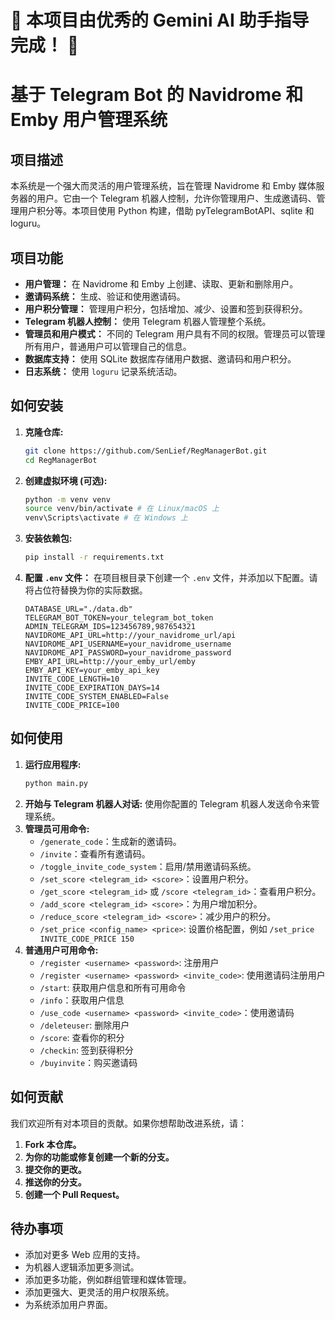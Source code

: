 # 🚀 本项目由优秀的 Gemini AI 助手指导完成！ 🤖

# 基于 Telegram Bot 的 Navidrome 和 Emby 用户管理系统

## 项目描述

本系统是一个强大而灵活的用户管理系统，旨在管理 Navidrome 和 Emby 媒体服务器的用户。它由一个 Telegram 机器人控制，允许你管理用户、生成邀请码、管理用户积分等。本项目使用 Python 构建，借助 pyTelegramBotAPI、sqlite 和 loguru。

## 项目功能

-   **用户管理：** 在 Navidrome 和 Emby 上创建、读取、更新和删除用户。
-   **邀请码系统：** 生成、验证和使用邀请码。
-   **用户积分管理：** 管理用户积分，包括增加、减少、设置和签到获得积分。
-   **Telegram 机器人控制：** 使用 Telegram 机器人管理整个系统。
-  **管理员和用户模式：** 不同的 Telegram 用户具有不同的权限。管理员可以管理所有用户，普通用户可以管理自己的信息。
-   **数据库支持：** 使用 SQLite 数据库存储用户数据、邀请码和用户积分。
-   **日志系统：** 使用 `loguru` 记录系统活动。

## 如何安装

1.  **克隆仓库:**
    ```bash
    git clone https://github.com/SenLief/RegManagerBot.git
    cd RegManagerBot
    ```
2.  **创建虚拟环境 (可选):**
    ```bash
    python -m venv venv
    source venv/bin/activate # 在 Linux/macOS 上
    venv\Scripts\activate # 在 Windows 上
    ```
3.  **安装依赖包:**
    ```bash
    pip install -r requirements.txt
    ```
4.  **配置 `.env` 文件：** 在项目根目录下创建一个 `.env` 文件，并添加以下配置。请将占位符替换为你的实际数据。
    ```
    DATABASE_URL="./data.db"
    TELEGRAM_BOT_TOKEN=your_telegram_bot_token
    ADMIN_TELEGRAM_IDS=123456789,987654321
    NAVIDROME_API_URL=http://your_navidrome_url/api
    NAVIDROME_API_USERNAME=your_navidrome_username
    NAVIDROME_API_PASSWORD=your_navidrome_password
    EMBY_API_URL=http://your_emby_url/emby
    EMBY_API_KEY=your_emby_api_key
    INVITE_CODE_LENGTH=10
    INVITE_CODE_EXPIRATION_DAYS=14
    INVITE_CODE_SYSTEM_ENABLED=False
    INVITE_CODE_PRICE=100
    ```

## 如何使用

1.  **运行应用程序:**
    ```bash
    python main.py
    ```
2.  **开始与 Telegram 机器人对话:** 使用你配置的 Telegram 机器人发送命令来管理系统。
3.  **管理员可用命令:**
    -   `/generate_code`：生成新的邀请码。
    -   `/invite`：查看所有邀请码。
    -   `/toggle_invite_code_system`：启用/禁用邀请码系统。
    -   `/set_score <telegram_id> <score>`：设置用户积分。
    -   `/get_score <telegram_id>` 或 `/score <telegram_id>`：查看用户积分。
    -   `/add_score <telegram_id> <score>`：为用户增加积分。
    -   `/reduce_score <telegram_id> <score>`：减少用户的积分。
    -   `/set_price <config_name> <price>`: 设置价格配置，例如 `/set_price INVITE_CODE_PRICE 150`
4. **普通用户可用命令:**
    - `/register <username> <password>`: 注册用户
    - `/register <username> <password> <invite_code>`: 使用邀请码注册用户
    - `/start`: 获取用户信息和所有可用命令
    -   `/info`：获取用户信息
    -   `/use_code <username> <password> <invite_code>`：使用邀请码
    -  `/deleteuser`: 删除用户
    -  `/score`: 查看你的积分
    -  `/checkin`: 签到获得积分
    -   `/buyinvite`：购买邀请码

## 如何贡献

我们欢迎所有对本项目的贡献。如果你想帮助改进系统，请：

1.  **Fork 本仓库。**
2.  **为你的功能或修复创建一个新的分支。**
3.  **提交你的更改。**
4.  **推送你的分支。**
5.  **创建一个 Pull Request。**

## 待办事项

-   添加对更多 Web 应用的支持。
-   为机器人逻辑添加更多测试。
-   添加更多功能，例如群组管理和媒体管理。
-   添加更强大、更灵活的用户权限系统。
-   为系统添加用户界面。